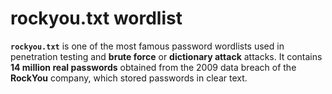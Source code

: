 # rockyou.txt wordlist

**`rockyou.txt`** is one of the most famous password wordlists used in penetration testing and **brute force** or **dictionary attack** attacks.
It contains **14 million real passwords** obtained from the 2009 data breach of the **RockYou** company, which stored passwords in clear text.
